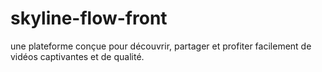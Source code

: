 # skyline-flow-front
une plateforme conçue pour découvrir, partager et profiter facilement de vidéos captivantes et de qualité.
